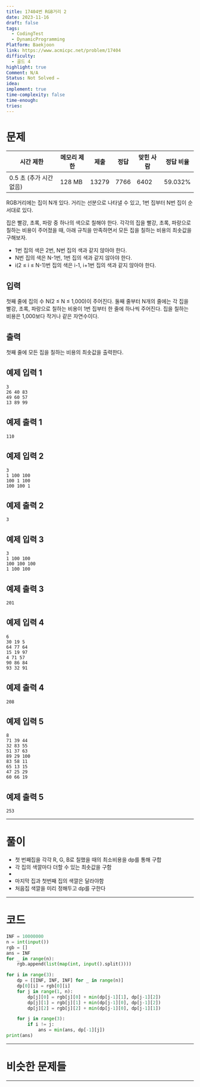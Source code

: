 ```yaml
---
title: 17404번 RGB거리 2
date: 2023-11-16
draft: false
tags:
  - CodingTest
  - DynamicProgramming
Platform: Baekjoon
link: https://www.acmicpc.net/problem/17404
difficulty:
  - 골드 4
highlight: true
Comment: N/A
Status: Not Solved ✏️
idea: 
implement: true
time-complexity: false
time-enough: 
tries:
---
```

# 문제

|시간 제한|메모리 제한|제출|정답|맞힌 사람|정답 비율|
|---|---|---|---|---|---|
|0.5 초 (추가 시간 없음)|128 MB|13279|7766|6402|59.032%|

RGB거리에는 집이 N개 있다. 거리는 선분으로 나타낼 수 있고, 1번 집부터 N번 집이 순서대로 있다.

집은 빨강, 초록, 파랑 중 하나의 색으로 칠해야 한다. 각각의 집을 빨강, 초록, 파랑으로 칠하는 비용이 주어졌을 때, 아래 규칙을 만족하면서 모든 집을 칠하는 비용의 최솟값을 구해보자.

- 1번 집의 색은 2번, N번 집의 색과 같지 않아야 한다.
- N번 집의 색은 N-1번, 1번 집의 색과 같지 않아야 한다.
- i(2 ≤ i ≤ N-1)번 집의 색은 i-1, i+1번 집의 색과 같지 않아야 한다.

## 입력

첫째 줄에 집의 수 N(2 ≤ N ≤ 1,000)이 주어진다. 둘째 줄부터 N개의 줄에는 각 집을 빨강, 초록, 파랑으로 칠하는 비용이 1번 집부터 한 줄에 하나씩 주어진다. 집을 칠하는 비용은 1,000보다 작거나 같은 자연수이다.

## 출력

첫째 줄에 모든 집을 칠하는 비용의 최솟값을 출력한다.

## 예제 입력 1

```
3
26 40 83
49 60 57
13 89 99
```

## 예제 출력 1

```
110
```

## 예제 입력 2

```
3
1 100 100
100 1 100
100 100 1
```

## 예제 출력 2

```
3
```

## 예제 입력 3

```
3
1 100 100
100 100 100
1 100 100
```

## 예제 출력 3

```
201
```

## 예제 입력 4

```
6
30 19 5
64 77 64
15 19 97
4 71 57
90 86 84
93 32 91
```

## 예제 출력 4

```
208
```

## 예제 입력 5

```
8
71 39 44
32 83 55
51 37 63
89 29 100
83 58 11
65 13 15
47 25 29
60 66 19
```

## 예제 출력 5

```
253
```


___

# 풀이


- 첫 번째집을 각각 R, G, B로 칠했을 때의 최소비용을 dp를 통해 구합
- 각 집의 색깔마다 더할 수 있는 최솟값을 구함
- 
- 마지막 집과 첫번째 집의 색깔은 달라야함
- 처음집 색깔을 미리 정해두고 dp를 구한다


____

# 코드

```python
INF = 10000000
n = int(input())
rgb = []
ans = INF
for _ in range(n):
    rgb.append(list(map(int, input().split())))

for i in range(3):
    dp = [[INF, INF, INF] for _ in range(n)]
    dp[0][i] = rgb[0][i]
    for j in range(1, n):
        dp[j][0] = rgb[j][0] + min(dp[j-1][1], dp[j-1][2])
        dp[j][1] = rgb[j][1] + min(dp[j-1][0], dp[j-1][2])
        dp[j][2] = rgb[j][2] + min(dp[j-1][0], dp[j-1][1])

    for j in range(3):
        if i != j:
            ans = min(ans, dp[-1][j])
print(ans)
```




___

# 비슷한 문제들






___
